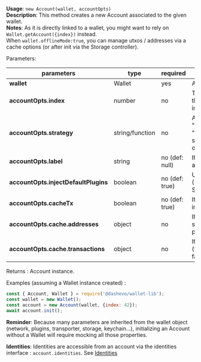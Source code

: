 **Usage**: `new Account(wallet, accountOpts)`  
**Description**: This method creates a new Account associated to the given wallet.   
**Notes**: As it is directly linked to a wallet, you might want to rely on `Wallet.getAccount({index})` instead.     
When `wallet.offlineMode:true`, you can manage utxos / addresses via a cache options (or after init via the Storage controller).

Parameters: 

| parameters                                | type            | required           | Description                                                                                                                                                                    |  
|-------------------------------------------|-----------------|--------------------| ------------------------------------------------------------------------------------------------------------------------------------------------------------------------------ |
| **wallet**                                | Wallet          | yes                | A valid [wallet](/wallet/Wallet) instance                                                                                                                                      |
| **accountOpts.index**                     | number          | no                 | The BIP44 account index; by default use the next one (n+1) of the biggest account index already created in wallet                                                              |
| **accountOpts.strategy**                  | string/function | no                 | A valid strategy string identifier (amongst "simpleAscendingAccumulator", "simpleDescendingAccumulator", simpleTransactionOptimizedAccumulator") or your own strategy function |
| **accountOpts.label**                     | string          | no (def: null)     | If you want to be able to reference to an account per label |
| **accountOpts.injectDefaultPlugins**      | boolean         | no (def: true)     | Use to inject default plugins on loadup (BIP44Worker, ChainWorker and SyncWorker) |
| **accountOpts.cacheTx**                   | boolean         | no (def: true)     | If you want to cache the transaction internally (for faster sync-up) |
| **accountOpts.cache.addresses**           | object          | no                 | If you have your addresses state somewhere else (fs) you can fetch and pass it along for faster sync-up |
| **accountOpts.cache.transactions**        | object          | no                 | If you have your tx state somewhere else (fs) you can fetch and pass it along for faster sync-up |

Returns : Account instance.

Examples (assuming a Wallet instance created) : 

```js
const { Account, Wallet } = require('@dashevo/wallet-lib');
const wallet = new Wallet();
const account = new Account(wallet, {index: 42});
await account.init();
```

**Reminder**: Because many parameters are inherited from the wallet object (network, plugins, transporter, storage, keychain...), initializing an Account without a Wallet will require mocking all those properties.  

**Identities**: Identities are accessible from an account via the identities interface : `account.identities`. See [Identities](/identities/Identities)
